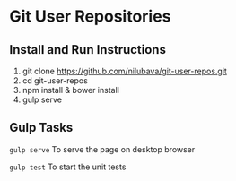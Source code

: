 # Git User Repositories

## Install and Run Instructions
1. git clone https://github.com/nilubava/git-user-repos.git
2. cd git-user-repos
3. npm install & bower install
4. gulp serve

## Gulp Tasks
`gulp serve`
To serve the page on desktop browser

`gulp test`
To start the unit tests
